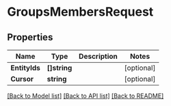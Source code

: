 # GroupsMembersRequest

## Properties

Name | Type | Description | Notes
------------ | ------------- | ------------- | -------------
**EntityIds** | **[]string** |  | [optional] 
**Cursor** | **string** |  | [optional] 

[[Back to Model list]](../README.md#documentation-for-models) [[Back to API list]](../README.md#documentation-for-api-endpoints) [[Back to README]](../README.md)



